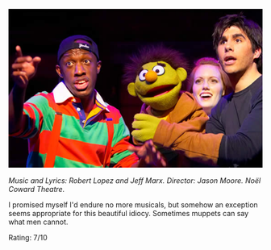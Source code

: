 <!--
.. title: Avenue Q
.. slug: avenue-q
.. date: 2007-03-21 10:00:20-05:00
.. tags: media,show
.. type: text
-->

![](/files/2007/03/aveq-screen_ps01_big.jpg)

*Music and Lyrics: Robert Lopez and Jeff Marx.
Director: Jason Moore.
Noël Coward Theatre.*

I promised myself I'd endure no more musicals, but somehow an exception
seems appropriate for this beautiful idiocy. Sometimes muppets can say
what men cannot.

Rating: 7/10

